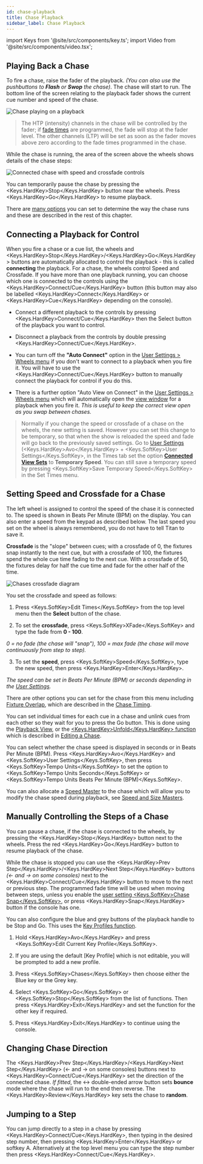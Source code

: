 ```yaml
---
id: chase-playback
title: Chase Playback
sidebar_label: Chase Playback
---
```


import Keys from '@site/src/components/key.ts';
import Video from '@site/src/components/video.tsx';

Playing Back a Chase
--------------------

To fire a chase, raise the fader of the playback. *(You can also use the pushbuttons
to <strong>Flash</strong> or <strong>Swop</strong> the chase)*. The chase will start to run. The bottom line of the
screen relating to the playback fader shows the current cue number and
speed of the chase.

![Chase playing on a playback](/docs/images/Chase-playing-on-a-playback.png)

> The HTP (intensity) channels in the chase will be controlled by the
    fader; if [fade times](chase-timing.md) are programmed, the fade will stop at the fader
    level. The other channels (LTP) will be set as soon as the fader
    moves above zero according to the fade times programmed in the
    chase. 

While the chase is running, the area of the screen above the wheels
shows details of the chase steps:

![Connected chase with speed and crossfade controls](/docs/images/Connected-chase-with-speed-and-crossfade-controls.png)

You can temporarily pause the chase by pressing the <Keys.HardKey>Stop</Keys.HardKey> button near
the wheels. Press <Keys.HardKey>Go</Keys.HardKey> to resume playback.

There are [many options](chase-options.md) you can set to determine the way the chase runs
and these are described in the rest of this chapter.

Connecting a Playback for Control
------------------------------

When you fire a chase or a cue list, the wheels and <Keys.HardKey>Stop</Keys.HardKey>/<Keys.HardKey>Go</Keys.HardKey> buttons are automatically
allocated to control the playback - this is
called <strong>connecting</strong> the playback. For a chase, the wheels control Speed and Crossfade. If you have more than one playback running,
you can choose which one is connected to the controls using the
<Keys.HardKey>Connect/Cue</Keys.HardKey> button (this button may also be labelled <Keys.HardKey>Connect</Keys.HardKey> or <Keys.HardKey>Cue</Keys.HardKey> depending on the console).

-   Connect a different playback to the controls by pressing <Keys.HardKey>Connect/Cue</Keys.HardKey>
    then the Select button of the playback you want to control.

-   Disconnect a playback from the controls by double pressing <Keys.HardKey>Connect/Cue</Keys.HardKey>.

-   You can turn off the <strong>"Auto Connect"</strong> option in the
    [User Settings > Wheels menu](../system-settings/user-settings.md#auto-connect)
    if you don't want to connect to a playback when
    you fire it. You will have to use the <Keys.HardKey>Connect/Cue</Keys.HardKey> button to manually
    connect the playback for control if you do this.

-   There is a further option "Auto View on Connect" in the
    [User Settings > Wheels menu](../system-settings/user-settings.md#auto-view-on-connect)
    which will automatically open the
    [view window](editing-a-chase.md#opening-a-chase-for-editing)
    for a playback when you fire it. *This is useful to keep the
    correct view open as you swap between chases.*

> Normally if you change the speed or crossfade of a chase on the wheels, the new
    setting is saved. However you can set this change to be temporary,
    so that when the show is reloaded the speed and fade will go back to
    the previously saved settings. Go to [User Settings](../system-settings/user-settings.md)
    (<Keys.HardKey>Avo</Keys.HardKey> + <Keys.SoftKey>User
    Settings</Keys.SoftKey>, in the Times tab set the option <strong>[Connected View Sets](../system-settings/user-settings.md#connected-view-sets)</strong> to
    <strong>Temporary Speed</strong>. You can still save a temporary speed by pressing
    <Keys.SoftKey>Save Temporary Speed</Keys.SoftKey> in the Set Times menu.

Setting Speed and Crossfade for a Chase
---------------------------------------

The left wheel is assigned to control the speed of the chase it is
connected to. The speed is shown in Beats Per Minute (BPM) on the
display. You can also enter a speed from the keypad as described below.
The last speed you set on the wheel is always remembered, you do not
have to tell Titan to save it.

<strong>Crossfade</strong> is the "slope" between cues; with a crossfade of 0, the
fixtures snap instantly to the next cue, but with a crossfade of 100,
the fixtures spend the whole cue time fading to the next cue. With a
crossfade of 50, the fixtures delay for half the cue time and fade for
the other half of the time.

![Chases crossfade diagram](/docs/images/Chases-crossfade-diagram.png)

You set the crossfade and speed as follows:

1. Press <Keys.SoftKey>Edit Times</Keys.SoftKey> from the top level menu then the <strong>Select</strong> button of
the chase.

2. To set the <strong>crossfade</strong>, press <Keys.SoftKey>XFade</Keys.SoftKey> and type the fade from <strong>0 - 100</strong>.

*0 = no fade (the chase will "snap"), 100 = max fade (the chase will
move continuously from step to step).*

3. To set the <strong>speed</strong>, press <Keys.SoftKey>Speed</Keys.SoftKey>, type the new speed, then press
<Keys.HardKey>Enter</Keys.HardKey>.

*The speed can be set in Beats Per Minute (BPM) or seconds
depending in the [User Settings](../system-settings/user-settings.md).*

There are other options you can set for the chase from this menu
including [Fixture Overlap](../cues/cue-timing.md#fade-times-and-fixture-overlap),
which are described in the [Chase Timing](chase-timing.md).

You can set individual times for each cue in a chase and unlink cues
from each other so they wait for you to press the Go button. This is
done using the [Playback View](editing-a-chase.md#opening-a-chase-for-editing),
or the [<Keys.HardKey>Unfold</Keys.HardKey> function](editing-a-chase.md#editing-a-chase-using-unfold) which is
described in [Editing a Chase](editing-a-chase.md).

You can select whether the chase speed is displayed in seconds or in
Beats Per Minute (BPM). Press <Keys.HardKey>Avo</Keys.HardKey> and <Keys.SoftKey>User Settings</Keys.SoftKey>, then press
<Keys.SoftKey>Tempo Units</Keys.SoftKey> to set the option to <Keys.SoftKey>Tempo Units Seconds</Keys.SoftKey> or <Keys.SoftKey>Tempo
Units Beats Per Minute (BPM)</Keys.SoftKey>.

You can also allocate a [Speed Master](../running-the-show/playback-controls.md#speed-and-size-masters)
to the chase which will allow you
to modify the chase speed during playback, see
[Speed and Size Masters](../running-the-show/playback-controls.md#speed-and-size-masters).

Manually Controlling the Steps of a Chase
-----------------------------------------

You can pause a chase, if the chase is connected to the wheels, by
pressing the <Keys.HardKey>Stop</Keys.HardKey> button next to the wheels. Press the red <Keys.HardKey>Go</Keys.HardKey> button
to resume playback of the chase.

While the chase is stopped you can use the <Keys.HardKey>Prev Step</Keys.HardKey>/<Keys.HardKey>Next Step</Keys.HardKey>
buttons <em>(← and → on some consoles)</em> next to the <Keys.HardKey>Connect/Cue</Keys.HardKey> button to
move to the next or previous step. The programmed fade time will be used
when moving between steps, unless you enable the [user setting <Keys.SoftKey>Chase
Snap</Keys.SoftKey>](../system-settings/user-settings.md#chase-snap), or press <Keys.HardKey>Snap</Keys.HardKey> button if the console has one.

You can also configure the blue and grey buttons of the playback handle
to be Stop and Go. This uses the [Key Profiles function](../system-settings/key-profiles.md).

1. Hold <Keys.HardKey>Avo</Keys.HardKey> and press <Keys.SoftKey>Edit Current Key Profile</Keys.SoftKey>.

2. If you are using the default [Key Profile] which is not editable, you
will be prompted to add a new profile.

3. Press <Keys.SoftKey>Chases</Keys.SoftKey> then choose either the Blue key or the Grey key.

4. Select <Keys.SoftKey>Go</Keys.SoftKey> or <Keys.SoftKey>Stop</Keys.SoftKey> from the list of functions. Then press <Keys.HardKey>Exit</Keys.HardKey>
and set the function for the other key if required.

5. Press <Keys.HardKey>Exit</Keys.HardKey> to continue using the console.

Changing Chase Direction
------------------------

The <Keys.HardKey>Prev Step</Keys.HardKey>/<Keys.HardKey>Next Step</Keys.HardKey> (← and → on some consoles) buttons next
to <Keys.HardKey>Connect/Cue</Keys.HardKey> set the direction of the connected chase. <em>If fitted</em>, the
↔ double-ended arrow button sets <strong>bounce</strong> mode where the chase will run to
the end then reverse. The <Keys.HardKey>Review</Keys.HardKey> key sets the chase to <strong>random</strong>.

Jumping to a Step
-----------------

You can jump directly to a step in a chase by pressing <Keys.HardKey>Connect/Cue</Keys.HardKey>, then
typing in the desired step number, then pressing <Keys.HardKey>Enter</Keys.HardKey> or softkey A.
Alternatively at the top level menu you can type the step number then
press <Keys.HardKey>Connect/Cue</Keys.HardKey>.
